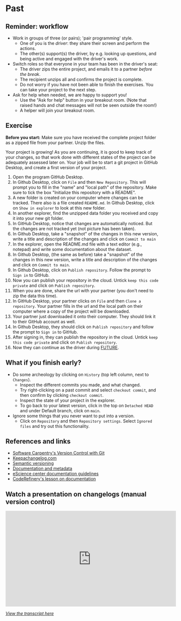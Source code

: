 # Past

## Reminder: workflow

- Work in groups of three (or pairs); 'pair programming' style.
  - One of you is the _driver_: they share their screen and perform the actions.
  - The other(s) support(s) the driver, by e.g. looking up questions, and being
    active and engaged with the driver's work.
- Switch roles so that everyone in your team has been in the driver's seat:
  - The driver zips the entire project, and emails it to a partner *before the
    break*.
  - The recipient unzips all and confirms the project is complete.
  - Do not worry if you have not been able to finish the exercises. You can take
    your project to the next step.
- Ask for help when needed, we are happy to support you!
  - Use the "Ask for help" button in your breakout room. (Note that raised hands
    and chat messages will not be seen outside the room!)
  - A helper will join your breakout room.

## Exercise

**Before you start:** Make sure you have received the complete project folder as
a zipped file from your partner. Unzip the files.

Your project is growing! As you are continuing, it is good to keep track of your
changes, so that work done with different states of the project can be
adequately assessed later on. Your job will be to start a git project in GitHub Desktop, and create a first version of your project.

1. Open the program GitHub Desktop.
1. In Github Desktop, click on `File` and then `New Repository`. This will prompt you to fill in the "name" and "local path" of the repository. Make sure to tick the box "Initialize this repository with a README".
1. A new folder is created on your computer where changes can be tracked. There also is a file created `README.md`. In Github Desktop, click on `Show in explorer` to look at this new folder.
1. In another explorer, find the unzipped data folder you received and copy it into your new git folder.
1. In GitHub Desktop, notice that changes are automatically noticed. But the changes are not tracked yet (not picture has been taken).
1. In Github Desktop, take a "snapshot" of the changes in this new version, write a title and description of the changes and click on `Commit to main`
1. In the explorer, open the README.md file with a text editor (e.g., notepad) and write some documentation about the dataset.
1. In Github Desktop, (the same as before) take a "snapshot" of the changes in this new version, write a title and description of the changes and click on `Commit to main`.
1. In Github Desktop, click on `Publish repository`. Follow the prompt to `Sign in` to GitHub.
1. Now you can publish your repository in the cloud. Untick `keep this code private` and click on `Publish repository`.
1. When you are done, share the url with your partner (you don't need to zip the data this time).
1. In GitHub Desktop, your partner clicks on `File` and then `Clone a repository`. Your partner fills in the url and the local path on their computer where a copy of the project will be downloaded.
1. Your partner just downloaded it onto their computer. They should link it to their GitHub account as well.
1. In Github Desktop, they should click on `Publish repository` and follow the prompt to `Sign in` to GitHub.
1. After signing in, they can publish the repository in the cloud. Untick `keep this code private` and click on `Publish repository`.
1. Now they can continue as the driver during [FUTURE](future.md).

## What if you finish early?
- Do some archeology by clicking on `History` (top left column, next to `Changes`).
  - Inspect the different commits you made, and what changed.
  - Try right-clicking on a past commit and select `checkout commit`, and then confirm by clicking `checkout commit`.
  - Inspect the state of your project in the explorer.
  - To go back to your latest version, click in the top on `Detached HEAD` and under Default branch, click on `main`.
- Ignore some things that you never want to put into a version.
  - Click on `Repository` and then `Repository settings`. Select `Ignored files` and try out this functionality.



## References and links

- [Software Carpentry's Version Control with Git](https://swcarpentry.github.io/git-novice/)
- [Keepachangelog.com](https://keepachangelog.com/en/1.0.0/)
- [Semantic versioning](https://semver.org/spec/v2.0.0.html)
- [Documentation and metadata](https://the-turing-way.netlify.app/reproducible-research/rdm/rdm-metadata.html)
- [eScience center documentation guidelines](https://guide.esciencecenter.nl/#/best_practices/documentation)
- [CodeRefinery's lesson on documentation](https://coderefinery.github.io/documentation/)

## Watch a presentation on changelogs (manual version control)

<iframe width="560" height="315" src="https://www.youtube.com/embed/7GhMCBZG10s" title="YouTube video player" frameborder="0" allow="accelerometer; autoplay; clipboard-write; encrypted-media; gyroscope; picture-in-picture" allowfullscreen></iframe>

_[View the transcript here](../transcripts/project_history.md)_
